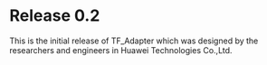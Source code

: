 # Release 0.2

This is the initial release of TF_Adapter which was designed by the researchers
 and engineers in Huawei Technologies Co.,Ltd. 